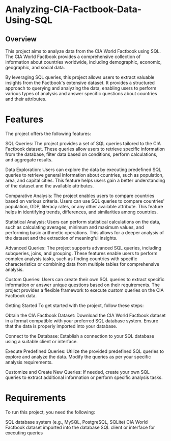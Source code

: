 # Analyzing-CIA-Factbook-Data-Using-SQL
## Overview
This project aims to analyze data from the CIA World Factbook using SQL. The CIA World Factbook provides a comprehensive collection of information about countries worldwide, including demographic, economic, geographic, and social data.

By leveraging SQL queries, this project allows users to extract valuable insights from the Factbook's extensive dataset. It provides a structured approach to querying and analyzing the data, enabling users to perform various types of analysis and answer specific questions about countries and their attributes.

# Features
The project offers the following features:

SQL Queries: The project provides a set of SQL queries tailored to the CIA Factbook dataset. These queries allow users to retrieve specific information from the database, filter data based on conditions, perform calculations, and aggregate results.

Data Exploration: Users can explore the data by executing predefined SQL queries to retrieve general information about countries, such as population, area, and capital cities. This feature helps users gain a better understanding of the dataset and the available attributes.

Comparative Analysis: The project enables users to compare countries based on various criteria. Users can use SQL queries to compare countries' population, GDP, literacy rates, or any other available attribute. This feature helps in identifying trends, differences, and similarities among countries.

Statistical Analysis: Users can perform statistical calculations on the data, such as calculating averages, minimum and maximum values, and performing basic arithmetic operations. This allows for a deeper analysis of the dataset and the extraction of meaningful insights.

Advanced Queries: The project supports advanced SQL queries, including subqueries, joins, and grouping. These features enable users to perform complex analysis tasks, such as finding countries with specific characteristics or combining data from multiple tables for comprehensive analysis.

Custom Queries: Users can create their own SQL queries to extract specific information or answer unique questions based on their requirements. The project provides a flexible framework to execute custom queries on the CIA Factbook data.

Getting Started
To get started with the project, follow these steps:

Obtain the CIA Factbook Dataset: Download the CIA World Factbook dataset in a format compatible with your preferred SQL database system. Ensure that the data is properly imported into your database.

Connect to the Database: Establish a connection to your SQL database using a suitable client or interface.

Execute Predefined Queries: Utilize the provided predefined SQL queries to explore and analyze the data. Modify the queries as per your specific analysis requirements.

Customize and Create New Queries: If needed, create your own SQL queries to extract additional information or perform specific analysis tasks.

# Requirements
To run this project, you need the following:

SQL database system (e.g., MySQL, PostgreSQL, SQLite)
CIA World Factbook dataset imported into the database
SQL client or interface for executing queries

